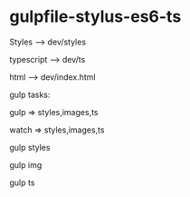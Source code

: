 # gulpfile-stylus-es6-ts

Styles --> dev/styles

typescript --> dev/ts

html --> dev/index.html

gulp tasks:

gulp => styles,images,ts

watch => styles,images,ts

gulp styles

gulp img

gulp ts
